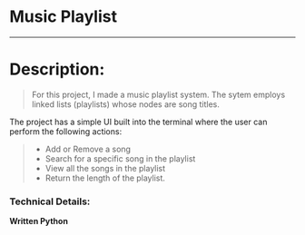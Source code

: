# Music Playlist
------------------
# Description:
> For this project, I made a music playlist system.
> The sytem employs linked lists (playlists) whose nodes are song titles.

The project has a simple UI built into the terminal where the user can perform the following actions:
> - Add or Remove a song
> - Search for a specific song  in the playlist
> - View all the songs in the playlist
> - Return the length of the playlist.

### Technical Details:
**Written Python**
